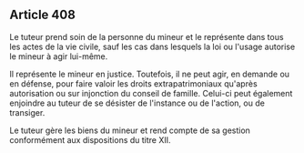 Article 408
----
Le tuteur prend soin de la personne du mineur et le représente dans tous les
actes de la vie civile, sauf les cas dans lesquels la loi ou l'usage autorise le
mineur à agir lui-même.

Il représente le mineur en justice. Toutefois, il ne peut agir, en demande ou en
défense, pour faire valoir les droits extrapatrimoniaux qu'après autorisation ou
sur injonction du conseil de famille. Celui-ci peut également enjoindre au
tuteur de se désister de l'instance ou de l'action, ou de transiger.

Le tuteur gère les biens du mineur et rend compte de sa gestion conformément aux
dispositions du titre XII.
